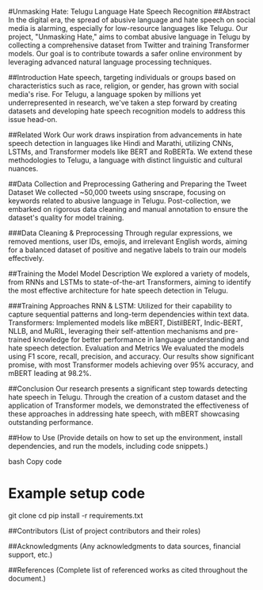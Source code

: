 #Unmasking Hate: Telugu Language Hate Speech Recognition
##Abstract
In the digital era, the spread of abusive language and hate speech on social media is alarming, especially for low-resource languages like Telugu. Our project, "Unmasking Hate," aims to combat abusive language in Telugu by collecting a comprehensive dataset from Twitter and training Transformer models. Our goal is to contribute towards a safer online environment by leveraging advanced natural language processing techniques.

##Introduction
Hate speech, targeting individuals or groups based on characteristics such as race, religion, or gender, has grown with social media's rise. For Telugu, a language spoken by millions yet underrepresented in research, we've taken a step forward by creating datasets and developing hate speech recognition models to address this issue head-on.

##Related Work
Our work draws inspiration from advancements in hate speech detection in languages like Hindi and Marathi, utilizing CNNs, LSTMs, and Transformer models like BERT and RoBERTa. We extend these methodologies to Telugu, a language with distinct linguistic and cultural nuances.

##Data Collection and Preprocessing
Gathering and Preparing the Tweet Dataset
We collected ~50,000 tweets using snscrape, focusing on keywords related to abusive language in Telugu. Post-collection, we embarked on rigorous data cleaning and manual annotation to ensure the dataset's quality for model training.

###Data Cleaning & Preprocessing
Through regular expressions, we removed mentions, user IDs, emojis, and irrelevant English words, aiming for a balanced dataset of positive and negative labels to train our models effectively.

##Training the Model
Model Description
We explored a variety of models, from RNNs and LSTMs to state-of-the-art Transformers, aiming to identify the most effective architecture for hate speech detection in Telugu.

###Training Approaches
RNN & LSTM: Utilized for their capability to capture sequential patterns and long-term dependencies within text data.
Transformers: Implemented models like mBERT, DistilBERT, Indic-BERT, NLLB, and MuRIL, leveraging their self-attention mechanisms and pre-trained knowledge for better performance in language understanding and hate speech detection.
Evaluation and Metrics
We evaluated the models using F1 score, recall, precision, and accuracy. Our results show significant promise, with most Transformer models achieving over 95% accuracy, and mBERT leading at 98.2%.

##Conclusion
Our research presents a significant step towards detecting hate speech in Telugu. Through the creation of a custom dataset and the application of Transformer models, we demonstrated the effectiveness of these approaches in addressing hate speech, with mBERT showcasing outstanding performance.

##How to Use
(Provide details on how to set up the environment, install dependencies, and run the models, including code snippets.)

bash
Copy code
# Example setup code
git clone <repository-url>
cd <repository-name>
pip install -r requirements.txt

##Contributors
(List of project contributors and their roles)

##Acknowledgments
(Any acknowledgments to data sources, financial support, etc.)

##References
(Complete list of referenced works as cited throughout the document.)


